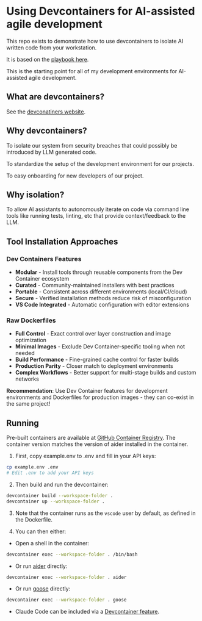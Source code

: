 # Using Devcontainers for AI-assisted agile development

This repo exists to demonstrate how to use devcontainers
to isolate AI written code from your workstation.

It is based on the [playbook here](https://github.com/mikegehard/ai-assisted-agile-development/blob/main/playbooks/ai-generated-code-execution.md).

This is the starting point for all of my development environments for
AI-assisted agile development.

## What are devcontainers?
See the [devconatiners website](https://containers.dev/).

## Why devcontainers?

To isolate our system from security breaches that could possibly be introduced
by LLM generated code.

To standardize the setup of the development environment for our projects.

To easy onboarding for new developers of our project.

## Why isolation?

To allow AI assistants to autonomously iterate on code via command line
tools like running tests, linting, etc that provide context/feedback
to the LLM.

## Tool Installation Approaches

### Dev Containers Features
- **Modular** - Install tools through reusable components from the Dev Container ecosystem
- **Curated** - Community-maintained installers with best practices
- **Portable** - Consistent across different environments (local/CI/cloud)
- **Secure** - Verified installation methods reduce risk of misconfiguration
- **VS Code Integrated** - Automatic configuration with editor extensions

### Raw Dockerfiles
- **Full Control** - Exact control over layer construction and image optimization
- **Minimal Images** - Exclude Dev Container-specific tooling when not needed
- **Build Performance** - Fine-grained cache control for faster builds
- **Production Parity** - Closer match to deployment environments
- **Complex Workflows** - Better support for multi-stage builds and custom networks

**Recommendation**: Use Dev Container features for development environments and Dockerfiles for production images - they can co-exist in the same project!

## Running

Pre-built containers are available at [GitHub Container Registry](https://github.com/mikegehard/devcontainers-for-isolation/pkgs/container/devcontainers-for-isolation). 
The container version matches the version of aider installed in the container.

1. First, copy example.env to .env and fill in your API keys:
```bash
cp example.env .env
# Edit .env to add your API keys
```

2. Then build and run the devcontainer:
```bash
devcontainer build --workspace-folder .
devcontainer up --workspace-folder .
```

3. Note that the container runs as the `vscode` user by default, as defined in the Dockerfile.

4. You can then either:
- Open a shell in the container:
```bash
devcontainer exec --workspace-folder . /bin/bash
```
- Or run [aider](https://aider.chat/) directly:
```bash
devcontainer exec --workspace-folder . aider
```

- Or run [goose](https://block.github.io/goose/) directly:
```bash
devcontainer exec --workspace-folder . goose
```

- Claude Code can be included via a [Devcontainer feature](https://github.com/anthropics/devcontainer-features).